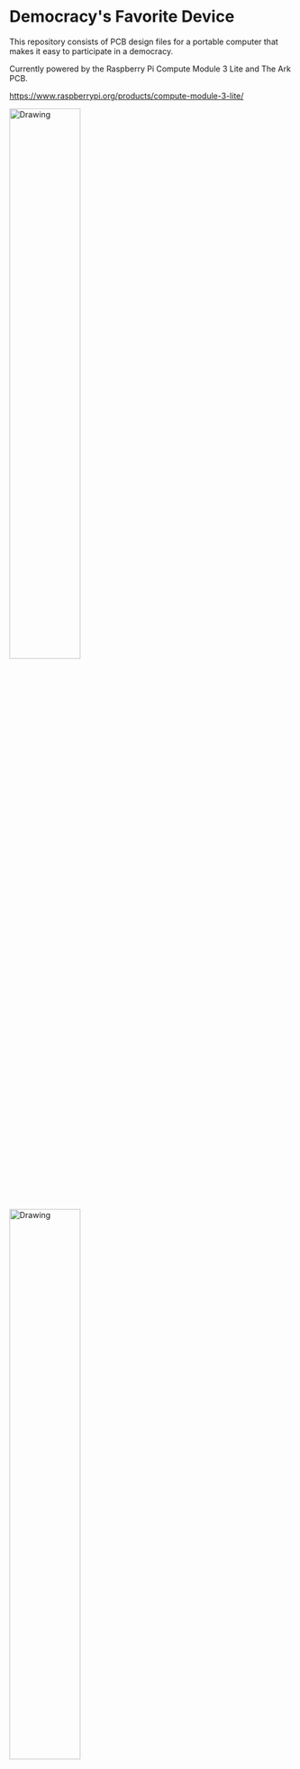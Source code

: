 # Democracy's Favorite Device

 This repository consists of PCB design files for a portable computer that makes it easy to participate in a democracy.

Currently powered by the Raspberry Pi Compute Module 3 Lite and The Ark PCB.

https://www.raspberrypi.org/products/compute-module-3-lite/
 


<img src="https://github.com/thearkadia/The_Ark/blob/master/theark.jpg" alt="Drawing" style="width: 50%;"/>

<img src="https://github.com/thearkadia/The_Ark/blob/master/thearkback.JPG" alt="Drawing" style="width: 50%;"/>


<img src="https://github.com/thearkadia/The_Ark/blob/master/thearkvid.gif" alt="Drawing" style="width: 50%;"/>







